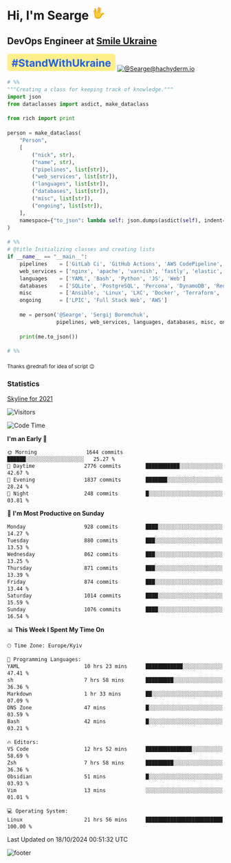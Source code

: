 # Hi, I'm Searge <img src="images/vulcan.webp" style="display: inline-block; margin: 0; height: 2rem" alt="Vulcan salute" />

## DevOps Engineer at [Smile Ukraine](https://smile-ukraine.com/en)

[![Stand With Ukraine](https://raw.githubusercontent.com/vshymanskyy/StandWithUkraine/main/badges/StandWithUkraine.svg)](https://stand-with-ukraine.pp.ua)
<a rel="me" href="https://hachyderm.io/@Searge">![@Searge@hachyderm.io](https://img.shields.io/badge/-@Searge-%232B90D9?logo=mastodon&logoColor=white)</a>

```python
# %%
"""Creating a class for keeping track of knowledge."""
import json
from dataclasses import asdict, make_dataclass

from rich import print

person = make_dataclass(
    "Person",
    [
        ("nick", str),
        ("name", str),
        ("pipelines", list[str]),
        ("web_services", list[str]),
        ("languages", list[str]),
        ("databases", list[str]),
        ("misc", list[str]),
        ("ongoing", list[str]),
    ],
    namespace={"to_json": lambda self: json.dumps(asdict(self), indent=4)},
)

# %%
# @title Initializing classes and creating lists
if __name__ == "__main__":
    pipelines    = ['GitLab Ci', 'GitHub Actions', 'AWS CodePipeline', 'Jenkins']
    web_services = ['nginx', 'apache', 'varnish', 'fastly', 'elastic', 'solr']
    languages    = ['YAML', 'Bash', 'Python', 'JS', 'Web']
    databases    = ['SQLite', 'PostgreSQL', 'Percona', 'DynamoDB', 'Redis']
    misc         = ['Ansible', 'Linux', 'LXC', 'Docker', 'Terraform', 'AWS']
    ongoing      = ['LPIC', 'Full Stack Web', 'AWS']

    me = person('@Searge', 'Sergij Boremchuk',
                pipelines, web_services, languages, databases, misc, ongoing)

    print(me.to_json())

# %%

```

<sub>Thanks @rednafi for idea of script :wink:</sub>

### Statistics

[Skyline for 2021](https://skyline.github.com/Searge/2021)

![Visitors](https://komarev.com/ghpvc/?username=searge&label=Profile%20views&color=0e75b6&style=flat) 
<!--START_SECTION:waka-->
![Code Time](http://img.shields.io/badge/Code%20Time-2%2C846%20hrs%2041%20mins-blue)

**I'm an Early 🐤** 

```text
🌞 Morning                1644 commits        ██████░░░░░░░░░░░░░░░░░░░   25.27 % 
🌆 Daytime                2776 commits        ███████████░░░░░░░░░░░░░░   42.67 % 
🌃 Evening                1837 commits        ███████░░░░░░░░░░░░░░░░░░   28.24 % 
🌙 Night                  248 commits         █░░░░░░░░░░░░░░░░░░░░░░░░   03.81 % 
```
📅 **I'm Most Productive on Sunday** 

```text
Monday                   928 commits         ████░░░░░░░░░░░░░░░░░░░░░   14.27 % 
Tuesday                  880 commits         ███░░░░░░░░░░░░░░░░░░░░░░   13.53 % 
Wednesday                862 commits         ███░░░░░░░░░░░░░░░░░░░░░░   13.25 % 
Thursday                 871 commits         ███░░░░░░░░░░░░░░░░░░░░░░   13.39 % 
Friday                   874 commits         ███░░░░░░░░░░░░░░░░░░░░░░   13.44 % 
Saturday                 1014 commits        ████░░░░░░░░░░░░░░░░░░░░░   15.59 % 
Sunday                   1076 commits        ████░░░░░░░░░░░░░░░░░░░░░   16.54 % 
```


📊 **This Week I Spent My Time On** 

```text
🕑︎ Time Zone: Europe/Kyiv

💬 Programming Languages: 
YAML                     10 hrs 23 mins      ████████████░░░░░░░░░░░░░   47.41 % 
sh                       7 hrs 58 mins       █████████░░░░░░░░░░░░░░░░   36.36 % 
Markdown                 1 hr 33 mins        ██░░░░░░░░░░░░░░░░░░░░░░░   07.09 % 
DNS Zone                 47 mins             █░░░░░░░░░░░░░░░░░░░░░░░░   03.59 % 
Bash                     42 mins             █░░░░░░░░░░░░░░░░░░░░░░░░   03.21 % 

🔥 Editors: 
VS Code                  12 hrs 52 mins      ███████████████░░░░░░░░░░   58.69 % 
Zsh                      7 hrs 58 mins       █████████░░░░░░░░░░░░░░░░   36.36 % 
Obsidian                 51 mins             █░░░░░░░░░░░░░░░░░░░░░░░░   03.93 % 
Vim                      13 mins             ░░░░░░░░░░░░░░░░░░░░░░░░░   01.01 % 

💻 Operating System: 
Linux                    21 hrs 56 mins      █████████████████████████   100.00 % 
```


 Last Updated on 18/10/2024 00:51:32 UTC
<!--END_SECTION:waka-->

![footer](https://capsule-render.vercel.app/api?type=waving&color=gradient&customColorList=14,21&height=82&section=footer)
